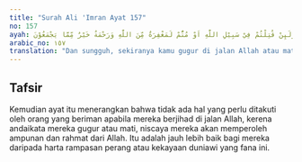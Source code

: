 ```yaml
---
title: "Surah Ali 'Imran Ayat 157"
no: 157
ayah: وَلَىِٕنْ قُتِلْتُمْ فِيْ سَبِيْلِ اللّٰهِ اَوْ مُتُّمْ لَمَغْفِرَةٌ مِّنَ اللّٰهِ وَرَحْمَةٌ خَيْرٌ مِّمَّا يَجْمَعُوْنَ 
arabic_no: ١٥٧
translation: "Dan sungguh, sekiranya kamu gugur di jalan Allah atau mati, sungguh, pastilah ampunan Allah dan rahmat-Nya lebih baik (bagimu) daripada apa (harta rampasan) yang mereka kumpulkan."
---
```


## Tafsir

Kemudian ayat itu menerangkan bahwa tidak ada hal yang perlu ditakuti oleh orang yang beriman apabila mereka berjihad di jalan Allah, kerena andaikata mereka gugur atau mati, niscaya mereka akan memperoleh ampunan dan rahmat dari Allah. Itu adalah jauh lebih baik bagi mereka daripada harta rampasan perang atau kekayaan duniawi yang fana ini.